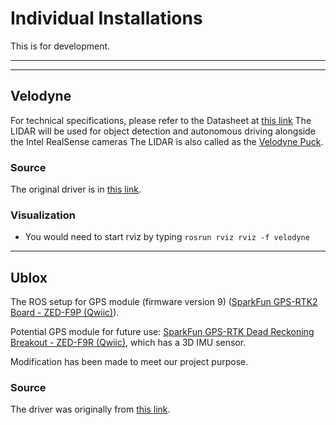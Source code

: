 # Individual Installations

This is for development.

---
---

## Velodyne
For technical specifications, please refer to the Datasheet at [this link](https://velodynelidar.com/downloads/#datasheets%20first)
The LIDAR will be used for object detection and autonomous driving alongside the Intel RealSense cameras
The LIDAR is also called as the [Velodyne Puck](https://velodynelidar.com/products/puck/).

### Source

The original driver is in [this link](http://wiki.ros.org/velodyne).

### Visualization
* You would need to start rviz by typing
`rosrun rviz rviz -f velodyne`


---

## Ublox

The ROS setup for GPS module (firmware version 9) ([SparkFun GPS-RTK2 Board - ZED-F9P (Qwiic)](https://www.sparkfun.com/products/15136)).

Potential GPS module for future use: [SparkFun GPS-RTK Dead Reckoning Breakout - ZED-F9R (Qwiic)](https://www.sparkfun.com/products/16344), which has a 3D IMU sensor.

Modification has been made to meet our project purpose.


### Source

The driver was originally from [this link](https://github.com/KumarRobotics/ublox).

